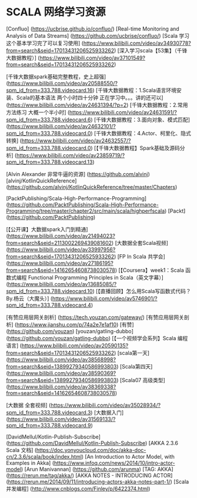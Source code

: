 # SCALA 网络学习资源
[Confluo] (https://ucbrise.github.io/confluo/)
[Real-time Monitoring and Analysis of Data Streams] (https://github.com/ucbrise/confluo/)
[Scala 学习 这个基本学习完了可以复习使用] (https://www.bilibili.com/video/av34930778?from=search&seid=17013431206525933262)
[深入学习scala【53集】（千锋大数据教程）] (https://www.bilibili.com/video/av37101549?from=search&seid=17013431206525933262)

[千锋大数据spark基础完整教程，史上超强] (https://www.bilibili.com/video/av20588550/?spm_id_from=333.788.videocard.16)
[千锋大数据教程：1.Scala语言环境安装、Scala的基本语法 两个小时四十分钟  正在学习中。。。讲的还可以] (https://www.bilibili.com/video/av24631394/?p=2)
[千锋大数据教程：2.常用方法练习 大概一个半小时] (https://www.bilibili.com/video/av24631591/?spm_id_from=333.788.videocard.6)
[千锋大数据教程：3.面向对象、模式匹配] (https://www.bilibili.com/video/av24632101/?spm_id_from=333.788.videocard.0)
[千锋大数据教程：4.Actor、柯里化、隐式转换] (https://www.bilibili.com/video/av24632557/?spm_id_from=333.788.videocard.0)
[【千锋大数据教程】Spark基础及源码分析] (https://www.bilibili.com/video/av23859719/?spm_id_from=333.788.videocard.13)

[Alvin Alexander 非常牛逼的资源] (https://github.com/alvinj)
[alvinj/KotlinQuickReference] (https://github.com/alvinj/KotlinQuickReference/tree/master/Chapters)

[PacktPublishing/Scala-High-Performance-Programming] (https://github.com/PacktPublishing/Scala-High-Performance-Programming/tree/master/chapter2/src/main/scala/highperfscala)
[Packt] (https://github.com/PacktPublishing)




[【公开课】大数据spark入门到精通] (https://www.bilibili.com/video/av21494023?from=search&seid=2113002269439081602)
[大数据全套Scala视频] (https://www.bilibili.com/video/av33997956?from=search&seid=17013431206525933262)
[FP In Scala 共学会] (https://www.bilibili.com/video/av27186195?from=search&seid=14162654608738030578)
[【Coursera】week1：Scala 函数式编程 Functional Programming Principles in Scala（英文字幕）] (https://www.bilibili.com/video/av13685085/?spm_id_from=333.788.videocard.10)
[【直播回顾】怎么用Scala写函数式代码？By.杨云（大魔头）] (https://www.bilibili.com/video/av5746901/?spm_id_from=333.788.videocard.4)




[有赞应用层网关剖析] (https://tech.youzan.com/gateway/)
[有赞应用层网关剖析] (https://www.jianshu.com/p/74a2e7e1af10)
[有赞] (https://github.com/youzan)
[youzan/gatling-dubbo] (https://github.com/youzan/gatling-dubbo)
[【一个视频学会系列】Scala 编程语言] (https://www.bilibili.com/video/av20590135?from=search&seid=17013431206525933262)
[scala第一天] (https://www.bilibili.com/video/av38568998?from=search&seid=13899279340586993803)
[Scala第四天] (https://www.bilibili.com/video/av38590369?from=search&seid=13899279340586993803)
[Scala07 高级类型] (https://www.bilibili.com/video/av38369338?from=search&seid=14162654608738030578)


[大数据 全套视频] (https://www.bilibili.com/video/av35028934/?spm_id_from=333.788.videocard.3)
[大数据入门] (https://www.bilibili.com/video/av31569133/?spm_id_from=333.788.videocard.9)


















































[DavidMellul/Kotlin-Publish-Subscribe] (https://github.com/DavidMellul/Kotlin-Publish-Subscribe)
[AKKA 2.3.6 Scala 文档] (https://doc.yonyoucloud.com/doc/akka-doc-cn/2.3.6/scala/book/index.html)
[An Introduction to Actor Model, with Examples in Akka] (https://www.infoq.com/news/2014/10/intro-actor-model)
[Arun Manivannan] (https://github.com/arunma)
[TAG: AKKA] (https://rerun.me/tag/akka/)
[AKKA NOTES - INTRODUCING ACTOR] (https://rerun.me/2014/09/11/introducing-actors-akka-notes-part-1/)
[Scala并发编程] (http://www.cnblogs.com/Finley/p/6422374.html)